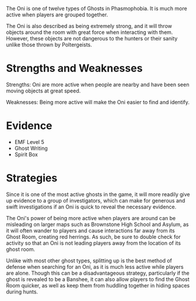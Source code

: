 The Oni is one of twelve types of Ghosts in Phasmophobia. It is much more active when players are grouped together.

The Oni is also described as being extremely strong, and it will throw objects around the room with great force when interacting with them. However, these objects are not dangerous to the hunters or their sanity unlike those thrown by Poltergeists.

# Strengths and Weaknesses
Strengths: Oni are more active when people are nearby and have been seen moving objects at great speed.

Weaknesses: Being more active will make the Oni easier to find and identify.

# Evidence
- EMF Level 5
- Ghost Writing
- Spirit Box

# Strategies
Since it is one of the most active ghosts in the game, it will more readily give up evidence to a group of investigators, which can make for generous and swift investigations if an Oni is quick to reveal the necessary evidence.

The Oni&apos;s power of being more active when players are around can be misleading on larger maps such as Brownstone High School and Asylum, as it will often wander to players and cause interactions far away from its Ghost Room, creating red herrings. As such, be sure to double check for activity so that an Oni is not leading players away from the location of its ghost room.

Unlike with most other ghost types, splitting up is the best method of defense when searching for an Oni, as it is much less active while players are alone. Though this can be a disadvantageous strategy, particularly if the ghost is revealed to be a Banshee, it can also allow players to find the Ghost Room quicker, as well as keep them from huddling together in hiding spaces during hunts.
